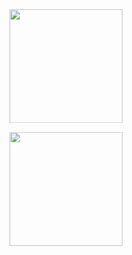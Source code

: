 <div align="center"> 
  <a href="#">
    <img height=200 align="center" src="https://github-readme-stats.vercel.app/api?username=sugarmanzhu&include_all_commits=true&show_icons=true&title_color=fff&text_color=fff&icon_color=fff&bg_color=30,1a3450,2160ac" />
    <br />
    <br />
    <img height=200 align="center" src="https://github-readme-stats.vercel.app/api/top-langs/?username=sugarmanzhu&layout=compact&title_color=fff&text_color=fff&bg_color=30,2160ac,1a3450" />
  </a>
</div>
